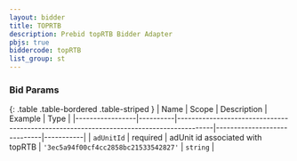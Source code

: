 ```yaml
---
layout: bidder
title: TOPRTB
description: Prebid topRTB Bidder Adapter
pbjs: true
biddercode: topRTB
list_group: st
---
```



### Bid Params

{: .table .table-bordered .table-striped }
| Name            | Scope    | Description                                                                            | Example                     | Type      |
|-----------------|----------|----------------------------------------------------------------------------------------|-----------------------------|-----------|
| `adUnitId`   | required | adUnit id associated with topRTB                                                      | `'3ec5a94f00cf4cc2858bc21533542827'`                         | `string` |
